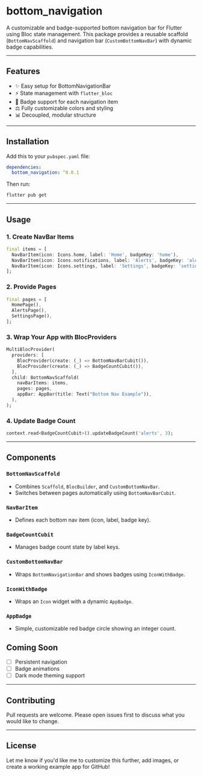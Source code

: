 # bottom_navigation

A customizable and badge-supported bottom navigation bar for Flutter using Bloc state management. This package provides a reusable scaffold (`BottomNavScaffold`) and navigation bar (`CustomBottomNavBar`) with dynamic badge capabilities.

---

## Features

- ✨ Easy setup for BottomNavigationBar
- ⚡ State management with `flutter_bloc`
- 📅 Badge support for each navigation item
- ⚖ Fully customizable colors and styling
- 📊 Decoupled, modular structure

---

## Installation

Add this to your `pubspec.yaml` file:

```yaml
dependencies:
  bottom_navigation: ^0.0.1
```

Then run:

```bash
flutter pub get
```

---

## Usage

### 1. Create NavBar Items

```dart
final items = [
  NavBarItem(icon: Icons.home, label: 'Home', badgeKey: 'home'),
  NavBarItem(icon: Icons.notifications, label: 'Alerts', badgeKey: 'alerts'),
  NavBarItem(icon: Icons.settings, label: 'Settings', badgeKey: 'settings'),
];
```

### 2. Provide Pages

```dart
final pages = [
  HomePage(),
  AlertsPage(),
  SettingsPage(),
];
```

### 3. Wrap Your App with BlocProviders

```dart
MultiBlocProvider(
  providers: [
    BlocProvider(create: (_) => BottomNavBarCubit()),
    BlocProvider(create: (_) => BadgeCountCubit()),
  ],
  child: BottomNavScaffold(
    navBarItems: items,
    pages: pages,
    appBar: AppBar(title: Text("Bottom Nav Example")),
  ),
);
```

### 4. Update Badge Count

```dart
context.read<BadgeCountCubit>().updateBadgeCount('alerts', 3);
```

---

## Components

### `BottomNavScaffold`
- Combines `Scaffold`, `BlocBuilder`, and `CustomBottomNavBar`.
- Switches between pages automatically using `BottomNavBarCubit`.

### `NavBarItem`
- Defines each bottom nav item (icon, label, badge key).

### `BadgeCountCubit`
- Manages badge count state by label keys.

### `CustomBottomNavBar`
- Wraps `BottomNavigationBar` and shows badges using `IconWithBadge`.

### `IconWithBadge`
- Wraps an `Icon` widget with a dynamic `AppBadge`.

### `AppBadge`
- Simple, customizable red badge circle showing an integer count.



## Coming Soon
- [ ] Persistent navigation
- [ ] Badge animations
- [ ] Dark mode theming support

---

## Contributing

Pull requests are welcome. Please open issues first to discuss what you would like to change.

---

## License
Let me know if you'd like me to customize this further, add images, or create a working example app for GitHub!


